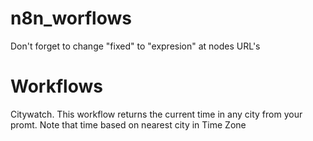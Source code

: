 # n8n_worflows
Don't forget to change "fixed" to "expresion" at nodes URL's

# Workflows
Citywatch. This workflow returns the current time in any city from your promt. Note that time based on nearest city in Time Zone
